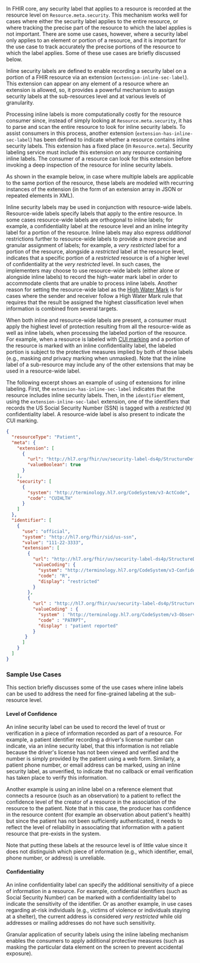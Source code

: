 In FHIR core, any security label that applies to a resource is recorded at the resource level on `Resource.meta.security`. This mechanism works well for cases where either the security label applies to the entire resource, or where tracking the precise part of the resource to which the label applies is not important.
There are some use cases, however, where a security label only applies to an element or portion of a resource, and it is important for the use case to track accurately the precise portions of the resource to which the label applies. Some of these use cases are briefly discussed below.

Inline security labels are defined to enable recording a security label on a portion of a FHIR resource via an extension (`extension-inline-sec-label`). This extension can appear on any element of a resource where an extension is allowed, so, it provides a powerful mechanism to assign security labels at the sub-resources level and at various levels of granularity.

Processing inline labels is more computationally costly for the resource consumer since, instead of simply looking at `Resource.meta.security`, it has to parse and scan the entire resource to look for inline security labels. To assist consumers in this process, another extension (`extension-has-inline-sec-label`) has been defined to indicate whether a resource contains inline security labels. This extension has a fixed place (in `Resource.meta`). Security labeling service must include this extension on any resource containing inline labels. The consumer of a resource can look for this extension before invoking a deep inspection of the resource for inline security labels.

As shown in the example below, in case where multiple labels are applicable to the same portion of the resource, these labels are modeled with recurring instances of the extension (in the form of an extension array in JSON or repeated elements in XML).

Inline security labels may be used in conjunction with resource-wide labels. Resource-wide labels specify labels that apply to the entire resource. In some cases resource-wide labels are orthogonal to inline labels; for example, a confidentiality label at the resource level and an inline integrity label for a portion of the resource. Inline labels may also express _additional_ restrictions further to resource-wide labels to provide a more precise and granular assignment of labels; for example, a _very restricted_ label for a portion of the resource, alongside a _restricted_ label at the resource level, indicates that a specific portion of a _restricted_ resource is of a higher level of confidentiality at the _very restricted_ level. In such cases, the implementers may choose to use resource-wide labels (either alone or alongside inline labels) to record the high-water mark label in order to accommodate clients that are unable to process inline labels. Another reason for setting the resource-wide label as the [High Water Mark](glossary.html#hwm) is for cases where  the sender and receiver follow a High Water Mark rule that requires that the result be assigned the highest classification level when information is combined from several targets.

When both inline and resource-wide labels are present, a consumer must apply the highest level of protection resulting from all the resource-wide as well as inline labels, when processing the labeled portion of the resource. For example, when a resource is labeled with [CUI marking](ValueSet-valueset-cui-mark.html) and a portion of the resource is marked with an inline confidentiality label, the labeled portion is subject to the protective measures implied by both of those labels (e.g., masking _and_ privacy marking when unmasked).
Note that the inline label of a sub-resource may include any of the other extensions that may be used in a resource-wide label.

The following excerpt shows an example of using of extensions for inline labeling. First, the `extension-has-inline-sec-label` indicates that the resource includes inline security labels. Then, in the `identifier` element, using the `extension-inline-sec-label` extension, one of the identifiers that records the US Social Security Number (SSN) is tagged with a _restricted_ (`R`) confidentiality label. A resource-wide label is also present to indicate the CUI marking.

```json
{
  "resourceType": "Patient",
  "meta": {
    "extension": [
      {
        "url": "http://hl7.org/fhir/uv/security-label-ds4p/StructureDefinition/extension-has-inline-sec-label",
        "valueBoolean": true
      }
    ],
    "security": [
      {
        "system": "http://terminology.hl7.org/CodeSystem/v3-ActCode",
        "code": "CUIHLTH"
      }
    ]
  },
  "identifier": [
    {
      "use": "official",
      "system": "http://hl7.org/fhir/sid/us-ssn",
      "value": "111-22-3333",
      "extension": [
        {
          "url": "http://hl7.org/fhir/uv/security-label-ds4p/StructureDefinition/extension-inline-sec-label",
          "valueCoding": {
            "system": "http://terminology.hl7.org/CodeSystem/v3-Confidentiality",
            "code": "R",
            "display": "restricted"
          }
        },
        {
          "url" : "http://hl7.org/fhir/uv/security-label-ds4p/StructureDefinition/extension-inline-sec-label",
          "valueCoding" : {
            "system" : "http://terminology.hl7.org/CodeSystem/v3-ObservationValue",
            "code" : "PATRPT",
            "display" : "patient reported"
          }
       }
      ]
    }
  ]
}
```

### Sample Use Cases

This section briefly discusses some of the use cases where inline labels can be used to address the need for fine-grained labeling at the sub-resource level.

#### Level of Confidence

An inline security label can be used to record the level of trust or verification in a piece of information recorded as part of a resource. For example, a patient identifier recording a driver's license number can indicate, via an inline security label, that this information is not reliable because the driver's license has not been viewed and verified and the number is simply provided by the patient using a web form. Similarly, a patient phone number, or email address can be marked, using an inline security label, as unverified, to indicate that no callback or email verification has taken place to verify this information.

Another example is using an inline label on a reference element that connects a resource (such as an observation) to a patient to reflect the confidence level of the creator of a resource in the association of the resource to the patient. Note that in this case, the producer has confidence in the resource content (for example an observation about patient's health) but since the patient has not been sufficiently authenticated, it needs to reflect the level of reliability in associating that information with a patient resource that pre-exists in the system.

Note that putting these labels at the resource level is of little value since it does not distinguish which piece of information (e.g., which identifier, email, phone number, or address) is unreliable.

#### Confidentiality

An inline confidentiality label can specify the additional sensitivity of a piece of information in a resource. For example, confidential identifiers (such as Social Security Number) can be marked with a confidentiality label to indicate the sensitivity of the identifier. Or as another example, in use cases regarding at-risk individuals (e.g., victims of violence or individuals staying at a shelter), the current address is considered _very restricted_ while old addresses or mailing addresses do not have such sensitivity.

Granular application of security labels using the inline labeling mechanism enables the consumers to apply additional protective measures (such as masking the particular data element on the screen to prevent accidental exposure).
